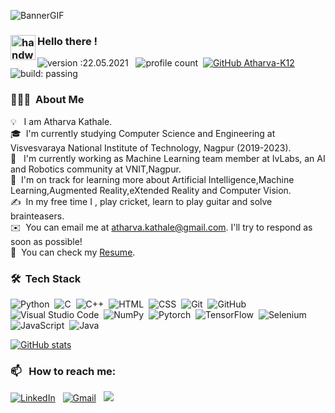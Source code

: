 ![BannerGIF](https://blogs.microsoft.com/uploads/2016/04/Invisible-revolution-GIF.gif)

### <img alt="handwavegif" src="https://user-images.githubusercontent.com/39513876/112366216-8cfe7400-8cfe-11eb-8116-7d3dbae20e97.gif" width='40' align="left"/> Hello there !
![version :22.05.2021](https://img.shields.io/badge/version-22.05.2021-informational) &nbsp;
![profile count](https://komarev.com/ghpvc/?username=Atharva-K12&color=orange)&nbsp;
[![GitHub Atharva-K12](https://img.shields.io/github/followers/Atharva-K12?label=follow&style=social)](https://github.com/Atharva-K12)&nbsp;
![build: passing](https://img.shields.io/badge/build-passing-success)
### 👨🏻‍💻 &nbsp;About Me

💡 &nbsp; I am Atharva Kathale.\
🎓 &nbsp;I'm currently studying Computer Science and Engineering at Visvesvaraya National Institute of Technology, Nagpur (2019-2023).\
🔭 &nbsp; I'm currently working as Machine Learning team member at IvLabs, an AI and Robotics community at VNIT,Nagpur.\
🌱 &nbsp;I'm on track for learning more about Artificial Intelligence,Machine Learning,Augmented Reality,eXtended Reality and Computer Vision.\
✍️ &nbsp;In my free time I , play cricket, learn to play guitar and solve brainteasers.\
✉️ &nbsp;You can email me at atharva.kathale@gmail.com. I'll try to respond as soon as possible!\
📄 &nbsp;You can check my [Resume](https://drive.google.com/file/d/1m87h1zxAxGA9Ma_FvVpVTIIDV1cpgOPD/view?usp=sharing).
### 🛠 &nbsp;Tech Stack

![Python](https://img.shields.io/badge/-Python-05122A?style=flat&logo=python)&nbsp;
![C](https://img.shields.io/badge/-C-05122A?style=flat&logo=C&logoColor=A8B9CC)&nbsp;
![C++](https://img.shields.io/badge/-C++-05122A?style=flat&logo=C%2B%2B&logoColor=00599C)&nbsp;
![HTML](https://img.shields.io/badge/-HTML-05122A?style=flat&logo=HTML5)&nbsp;
![CSS](https://img.shields.io/badge/-CSS-05122A?style=flat&logo=CSS3&logoColor=1572B6)&nbsp;
![Git](https://img.shields.io/badge/-Git-05122A?style=flat&logo=git)&nbsp;
![GitHub](https://img.shields.io/badge/-GitHub-05122A?style=flat&logo=github)&nbsp;
![Visual Studio Code](https://img.shields.io/badge/-Visual%20Studio%20Code-05122A?style=flat&logo=visual-studio-code&logoColor=007ACC)&nbsp;
![NumPy](https://img.shields.io/badge/NumPy%20-%2305122A.svg?&style=flat&logo=numpy&logoColor=white)&nbsp;
![Pytorch](https://img.shields.io/badge/Pytorch%20-%2305122A.svg?&style=flat&logo=pytorch&logoColor=white)&nbsp;
![TensorFlow](https://img.shields.io/badge/Tensorflow%20-%2305122A.svg?&style=flat&logo=tensorflow&logoColor=white)&nbsp;
![Selenium](https://img.shields.io/badge/Selenium%20-%2305122A.svg?&style=flat&logo=selenium&logoColor=white)&nbsp;
![JavaScript](https://img.shields.io/badge/-JavaScript-05122A?style=flat&logo=javascript)&nbsp;
![Java](https://img.shields.io/badge/-Java-05122A?style=flat&logo=Java&logoColor=FFA518)&nbsp;

[![GitHub stats](https://github-readme-stats.vercel.app/api?username=Atharva-K12)](https://github.com/Atharva-K12/github-readme-stats)
### 📫 &nbsp; How to reach me:


<a href="https://www.linkedin.com/in/atharva-kathale-b91382199/"><img alt="LinkedIn" src="https://img.shields.io/badge/linkedin%20-%230077B5.svg?&style=flat&logo=linkedin&logoColor=white"/></a> &nbsp;
<a href="mailto:atharva.kathale@gmail.com"><img alt="Gmail" src="https://img.shields.io/badge/Gmail-D14836?style=flat&logo=gmail&logoColor=white" /></a> &nbsp;
<a href="https://instagram.com/atharva_1201"><img src="https://img.shields.io/badge/-@atharva__1201_-E4405F?style=flat&logo=Instagram&logoColor=white"/></a> &nbsp;

